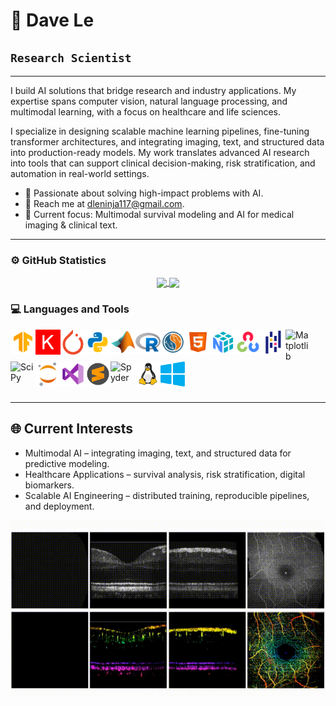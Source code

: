 # 🚀 Dave Le

**`Research Scientist`**
---



---

I build AI solutions that bridge research and industry applications. My expertise spans computer vision, natural language processing, and multimodal learning, with a focus on healthcare and life sciences.

I specialize in designing scalable machine learning pipelines, fine-tuning transformer architectures, and integrating imaging, text, and structured data into production-ready models. My work translates advanced AI research into tools that can support clinical decision-making, risk stratification, and automation in real-world settings.


- 👋 Passionate about solving high-impact problems with AI.
- 📧 Reach me at dleninja117@gmail.com.
- 🔭 Current focus: Multimodal survival modeling and AI for medical imaging & clinical text.

---
### ⚙️ GitHub Statistics
<p align="center">
<a href="https://github.com/anuraghazra/github-readme-stats">
  <img align="center" src="https://github-readme-stats-sigma-five.vercel.app/api?username=dleninja&show_icons=true&count_private=True&theme=nightowl" />
</a>
<a href="https://github.com/anuraghazra/convoychat">
  <img align="center" src="https://github-readme-stats-sigma-five.vercel.app/api/top-langs/?username=dleninja&langs_count=8&theme=nightowl" />
</a>
</p>

### 💻 Languages and Tools

[<img align="left" alt="TensorFlow" width="40px" src="assets/svg/Machine Learning SVG/icons8-tensorflow.svg"/>](https://www.tensorflow.org/)
[<img align="left" alt="Keras" width="40px" src="assets/svg/Machine Learning SVG/keras-svgrepo-com.svg"/>](https://keras.io/)
[<img align="left" alt="PyTorch" width="40px" src="assets/svg/Machine Learning SVG/pytorch-svgrepo-com.svg"/>](https://pytorch.org/)

[<img align="left" alt="Python" width="40px" src="assets/svg/Programming Languages SVG/icons8-python.svg"/>](https://www.python.org/)
[<img align="left" alt="MATLAB" width="40px" src="assets/svg/Programming Languages SVG/icons8-matlab.svg"/>](https://www.mathworks.com/products/matlab.html)
[<img align="left" alt="R" width="40px" src="assets/svg/Programming Languages SVG/icons8-r-project.svg"/>](https://www.r-project.org/)
[<img align="left" alt="SQL" width="40px" src="assets/svg/Programming Languages SVG/icons8-my-sql.svg"/>](https://www.mysql.com/)
[<img align="left" alt="HTML" width="40px" src="assets/svg/Programming Languages SVG/icons8-html.svg"/>](https://html.spec.whatwg.org/)

[<img align="left" alt="NumPy" width="40px" src="assets/svg/Programming Tools SVG/icons8-numpy.svg"/>](https://numpy.org/)
[<img align="left" alt="OpenCV" width="40px" src="assets/svg/Programming Tools SVG/icons8-opencv.svg"/>](https://opencv.org/)
[<img align="left" alt="Pandas" width="40px" src="assets/svg/Programming Tools SVG/icons8-pandas.svg"/>](https://pandas.pydata.org/)
[<img align="left" alt="Matplotlib" width="40px" src="https://upload.wikimedia.org/wikipedia/commons/8/84/Matplotlib_icon.svg"/>](https://matplotlib.org/)
[<img align="left" alt="SciPy" width="40px" src="https://upload.wikimedia.org/wikipedia/commons/b/b2/SCIPY_2.svg"/>](https://scipy.org/)

[<img align="left" alt="Jupyter" width="40px" src="assets/svg/IDE SVG/icons8-jupyter.svg"/>](https://jupyter.org/)
[<img align="left" alt="Visual Studios" width="40px" src="assets/svg/IDE SVG/icons8-visual-studio.svg"/>](https://visualstudio.microsoft.com/)
[<img align="left" alt="Sublime" width="40px" src="assets/svg/IDE SVG/sublime-text-svgrepo-com.svg"/>](https://www.sublimetext.com/)
[<img align="left" alt="Spyder" width="40px" src="https://upload.wikimedia.org/wikipedia/commons/archive/7/7e/20211122181859%21Spyder_logo.svg"/>](https://www.spyder-ide.org/)

[<img align="left" alt="Linux" width="40px" src="assets/svg/OS SVG/linux-svgrepo-com.svg"/>](https://www.linux.org/)
[<img align="left" alt="Windows" width="40px" src="assets/svg/OS SVG/windows-applications-svgrepo-com.svg"/>](https://www.microsoft.com/en-us/windows)

<br/>
<br/>
<br/>
<br/>
<br/>
<br/>

---

## 🌐 Current Interests

- Multimodal AI – integrating imaging, text, and structured data for predictive modeling.
- Healthcare Applications – survival analysis, risk stratification, digital biomarkers.
- Scalable AI Engineering – distributed training, reproducible pipelines, and deployment.

<p align="center">
  <img src="assets/images/oct_octa.gif" />
</p>
